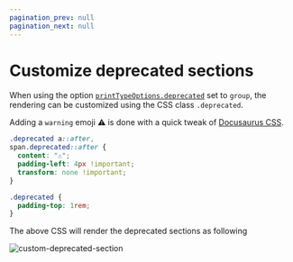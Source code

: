 ```yaml
---
pagination_prev: null
pagination_next: null
---
```


# Customize deprecated sections

When using the option [`printTypeOptions.deprecated`](/docs/settings#printtypeoptions) set to `group`, the rendering can be customized using the CSS class `.deprecated`.

Adding a `warning` emoji ⚠️ is done with a quick tweak of [Docusaurus CSS](https://docusaurus.io/docs/styling-layout).

```css
.deprecated a::after,
span.deprecated::after {
  content: "⚠️";
  padding-left: 4px !important;
  transform: none !important;
}

.deprecated {
  padding-top: 1rem;
}
```

The above CSS will render the deprecated sections as following

![custom-deprecated-section](/img/docs/custom-deprecated-section.png)
